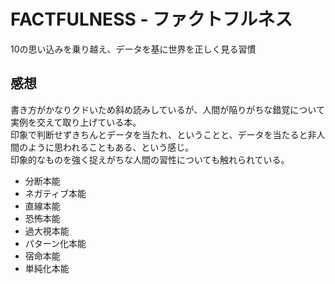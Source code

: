 # FACTFULNESS - ファクトフルネス

10の思い込みを乗り越え、データを基に世界を正しく見る習慣

## 感想

書き方がかなりクドいため斜め読みしているが、人間が陥りがちな錯覚について実例を交えて取り上げている本。  
印象で判断せずきちんとデータを当たれ、ということと、データを当たると非人間のように思われることもある、という感じ。  
印象的なものを強く捉えがちな人間の習性についても触れられている。

- 分断本能
- ネガティブ本能
- 直線本能
- 恐怖本能
- 過大視本能
- パターン化本能
- 宿命本能
- 単純化本能
